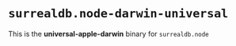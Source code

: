 # `surrealdb.node-darwin-universal`

This is the **universal-apple-darwin** binary for `surrealdb.node`
